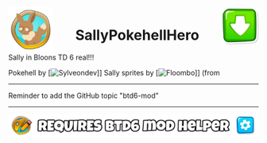 <a href="https://github.com/doombubbles/SallyPokehellHero/releases/latest/download/SallyPokehellHero.dll">
    <img align="left" alt="Icon" height="90" src="Icon.png">
    <img align="right" alt="Download" height="75" src="https://raw.githubusercontent.com/gurrenm3/BTD-Mod-Helper/master/BloonsTD6%20Mod%20Helper/Resources/DownloadBtn.png">
</a>

<h1 align="center">SallyPokehellHero</h1>

Sally in Bloons TD 6 real!!!

Pokehell by [![Sylveondev](https://github.com/Sylveondev)]]
Sally sprites by [![Floombo](https://www.youtube.com/@Floombo)]] (from 

***
Reminder to add the GitHub topic "btd6-mod"
***

[![Requires BTD6 Mod Helper](https://raw.githubusercontent.com/gurrenm3/BTD-Mod-Helper/master/banner.png)](https://github.com/gurrenm3/BTD-Mod-Helper#readme)
